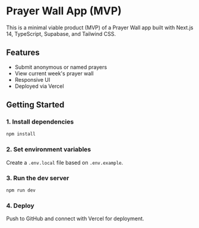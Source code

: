 # Prayer Wall App (MVP)

This is a minimal viable product (MVP) of a Prayer Wall app built with Next.js 14, TypeScript, Supabase, and Tailwind CSS.

## Features
- Submit anonymous or named prayers
- View current week's prayer wall
- Responsive UI
- Deployed via Vercel

## Getting Started

### 1. Install dependencies
```bash
npm install
```

### 2. Set environment variables
Create a `.env.local` file based on `.env.example`.

### 3. Run the dev server
```bash
npm run dev
```

### 4. Deploy
Push to GitHub and connect with Vercel for deployment.
